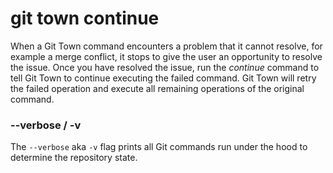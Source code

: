 # git town continue

When a Git Town command encounters a problem that it cannot resolve, for example
a merge conflict, it stops to give the user an opportunity to resolve the issue.
Once you have resolved the issue, run the _continue_ command to tell Git Town to
continue executing the failed command. Git Town will retry the failed operation
and execute all remaining operations of the original command.

### --verbose / -v

The `--verbose` aka `-v` flag prints all Git commands run under the hood to
determine the repository state.
